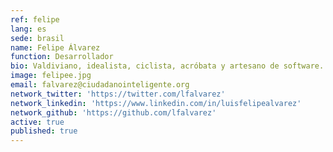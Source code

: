 ```yaml
---
ref: felipe
lang: es
sede: brasil
name: Felipe Álvarez
function: Desarrollador
bio: Valdiviano, idealista, ciclista, acróbata y artesano de software. Cometo errores y escribo fallas.
image: felipee.jpg
email: falvarez@ciudadanointeligente.org
network_twitter: 'https://twitter.com/lfalvarez'
network_linkedin: 'https://www.linkedin.com/in/luisfelipealvarez'
network_github: 'https://github.com/lfalvarez'
active: true
published: true
---
```

